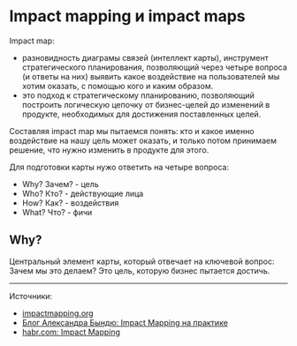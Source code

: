 # Impact mapping и impact maps

Impact map:

- разновидность диаграмы связей (интеллект карты), инструмент стратегического планирования, позволяющий через четыре вопроса (и ответы на них) выявить какое воздействие на пользователей мы хотим оказать, с помощью кого и каким образом.
- это подход к стратегическому планированию, позволяющий построить логическую цепочку от бизнес-целей до изменений в продукте, необходимых для достижения поставленных целей.

Составляя impact map мы пытаемся понять: кто и какое именно воздействие на нашу цель может оказать, и только потом принимаем решение, что нужно изменить в продукте для этого.

Для подготовки карты нужо ответить на четыре вопроса:

- Why? Зачем? - цель
- Who? Кто? - действующие лица
- How? Как? - воздействия
- What? Что? - фичи


## Why?

Центральный элемент карты, который отвечает на ключевой вопрос: Зачем мы это делаем? Это цель, которую бизнес пытается достичь.


---
Источники:

- [impactmapping.org](https://www.impactmapping.org/about.html)
- [Блог Александра Бындю: Impact Mapping на практике](http://blog.byndyu.ru/2014/12/impact-mapping.html)
- [habr.com: Impact Mapping](https://habr.com/company/sqalab/blog/213993/)
